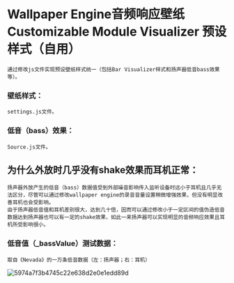 # Wallpaper Engine音频响应壁纸 Customizable Module Visualizer 预设样式（自用）  
    通过修改js文件实现预设壁纸样式统一（包括Bar Visualizer样式和扬声器低音bass效果等）。
### 壁纸样式： 
    settings.js文件。
### 低音（bass）效果：
    Source.js文件。  
## 为什么外放时几乎没有shake效果而耳机正常：
    扬声器外放产生的低音（bass）数据值受到外部噪音影响传入监听设备时远小于耳机且几乎无法区分，尽管可以通过修改wallpaper engine的录音音量设置稍微增强效果，但没有明显改善耳机也会受影响。
    由于扬声器低音值和耳机差别很大，达到几十倍，因而可以通过修改小于一定区间的值伪造低音数据达到扬声器也可以有一定的shake效果，如此一来扬声器可以实现明显的音频响应效果且耳机所受影响很小。
### 低音值（_bassValue）测试数据：
    取自《Nevada》的一万条低音数据（左：扬声器；右：耳机）
![5974a7f3b4745c22e638d2e0e1edd89d](https://github.com/user-attachments/assets/24d12e2e-da61-4684-a250-d570710213e3)
